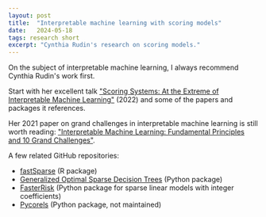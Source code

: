 ```yaml
---
layout: post
title:  "Interpretable machine learning with scoring models"
date:   2024-05-18
tags: research short
excerpt: "Cynthia Rudin's research on scoring models."
---
```

On the subject of interpretable machine learning, I always recommend Cynthia Rudin's work first.

Start with her excellent talk ["Scoring Systems: At the Extreme of Interpretable Machine Learning"](https://www.youtube.com/watch?v=2vyPW3BL2c8&t=160s) (2022) and some of the papers and packages it references.

Her 2021 paper on grand challenges in interpretable machine learning is still worth reading: ["Interpretable Machine Learning: Fundamental Principles and 10 Grand Challenges"](https://arxiv.org/abs/2103.11251).

A few related GitHub repositories:

- [fastSparse](https://github.com/interpretml/fastSparse) (R package)
- [Generalized Optimal Sparse Decision Trees](https://github.com/ubc-systopia/gosdt-guesses) (Python package)
- [FasterRisk](https://github.com/interpretml/FasterRisk) (Python package for sparse linear models with integer coefficients)
- [Pycorels](https://github.com/corels/pycorels) (Python package, not maintained)
